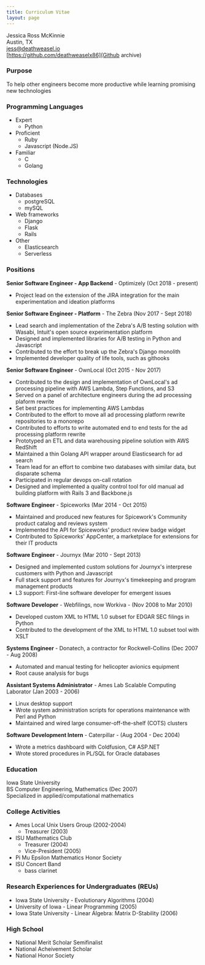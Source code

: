 ```yaml
---
title: Curriculum Vitae 
layout: page
---
```


Jessica Ross McKinnie  
Austin, TX   
[jess@deathweasel.io](jess@deathweasel.io)   
[https://github.com/deathweaselx86](Github archive)   

### Purpose
To help other engineers become more productive while learning promising new technologies

### Programming Languages
- Expert
  - Python
- Proficient
  - Ruby
  - Javascript (Node.JS)
- Familiar
  - C
  - Golang

### Technologies
- Databases
  - postgreSQL
  - mySQL
- Web frameworks
  - Django
  - Flask
  - Rails
- Other
  - Elasticsearch
  - Serverless

### Positions
**Senior Software Engineer - App Backend** - Optimizely (Oct 2018 - present)  
- Project lead on the extension of the JIRA integration for the main experimentation and ideation platforms

**Senior Software Engineer - Platform** - The Zebra (Nov 2017 - Sept 2018)
- Lead search and implementation of the Zebra's A/B testing solution with Wasabi, Intuit's open source
  experimentation platform
- Designed and implemented libraries for A/B testing in Python and Javascript
- Contributed to the effort to break up the Zebra's Django monolith
- Implemented developer quality of life tools, such as githooks

**Senior Software Engineer** - OwnLocal (Oct 2015 - Nov 2017)
- Contributed to the design and implementation of OwnLocal's ad processing pipeline with AWS Lambda, Step Functions,
  and S3
- Served on a panel of architecture engineers during the ad processing plaform rewrite
- Set best practices for implementing AWS Lambdas
- Contributed to the effort to move all ad processing platform rewrite repositories to a monorepo
- Contributed to efforts to write automated end to end tests for the ad processing platform rewrite
- Prototyped an ETL and data warehousing pipeline solution with AWS RedShift
- Maintained a thin Golang API wrapper around Elasticsearch for ad search
- Team lead for an effort to combine two databases with similar data, but disparate schema
- Participated in regular devops on-call rotation
- Designed and implemented a quality control tool for old manual ad building platform with Rails 3 and Backbone.js

**Software Engineer** - Spiceworks (Mar 2014 - Oct 2015)
- Maintained and produced new features for Spicework's Community product catalog and reviews system
- Implemented the API for Spiceworks' product review badge widget 
- Contributed to Spiceworks' AppCenter, a marketplace for extensions for their IT products

**Software Engineer** - Journyx (Mar 2010 - Sept 2013)
- Designed and implemented custom solutions for Journyx's interprese customers with Python and Javascript
- Full stack support and features for Journyx's timekeeping and program management products
- L3 support: First-line software developer for emergent issues

**Software Developer** - Webfilings, now Workiva - (Nov 2008 to Mar 2010)
- Developed custom XML to HTML 1.0 subset for EDGAR SEC filings in Python
- Contributed to the development of the XML to HTML 1.0 subset tool with XSLT

**Systems Engineer** - Donatech, a contractor for Rockwell-Collins (Dec 2007 - Aug 2008)
- Automated and manual testing for helicopter avionics equipment
- Root cause analysis for bugs

**Assistant Systems Administrator** - Ames Lab Scalable Computing Laborator (Jan 2003 - 2006)
- Linux desktop support
- Wrote system administration scripts for operations maintenance with Perl and Python
- Maintained and wired large consumer-off-the-shelf (COTS) clusters

**Software Development Intern** - Caterpillar - (Aug 2004 - Dec 2004)
- Wrote a metrics dashboard with Coldfusion, C# ASP.NET
- Wrote stored procedures in PL/SQL for Oracle databases

### Education
Iowa State University  
BS Computer Engineering, Mathematics (Dec 2007)  
Specialized in applied/computational mathematics

### College Activities
- Ames Local Unix Users Group (2002-2004)
  - Treasurer (2003)
- ISU Mathematics Club
  - Treasurer (2004)
  - Vice-President (2005)
- Pi Mu Epsilon Mathematics Honor Society
- ISU Concert Band
  - bass clarinet

### Research Experiences for Undergraduates (REUs)
 - Iowa State University - Evolutionary Algorithms (2004)
 - University of Iowa - Linear Programming (2005)
 - Iowa State University - Linear Algebra: Matrix D-Stability (2006)

### High School
- National Merit Scholar Semifinalist
- National Acheivement Scholar
- National Honor Society
